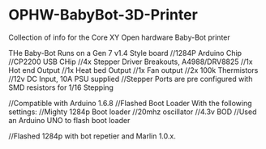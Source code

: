 # OPHW-BabyBot-3D-Printer
Collection of info for the Core XY Open hardware  Baby-Bot printer

THe Baby-Bot Runs on a Gen 7 v1.4 Style board
//1284P Arduino Chip
//CP2200 USB CHip
//4x Stepper Driver Breakouts, A4988/DRV8825
//1x Hot end Output
//1x Heat bed Output
//1x Fan output
//2x 100k Thermistors
//12v DC Input, 10A PSU supplied
//Stepper Ports are pre configured with SMD resistors for 1/16 Stepping

//Compatible with Arduino 1.6.8
//Flashed Boot Loader With the following settings:
//Mighty 1284p Boot loader
//20mhz oscillator 
//4.3v BOD
//Used an Arduino UNO to flash boot loader

 //Flashed 1284p with bot repetier and Marlin 1.0.x.
